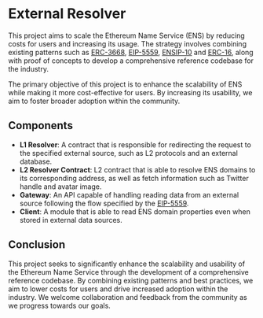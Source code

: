 # External Resolver

This project aims to scale the Ethereum Name Service (ENS) by reducing costs for users and increasing its usage. The strategy involves combining existing patterns such as [ERC-3668](https://eips.ethereum.org/EIPS/eip-3668), [EIP-5559](https://eips.ethereum.org/EIPS/eip-5559), [ENSIP-10](https://docs.ens.domains/ensip/10) and [ERC-16](https://docs.ens.domains/ensip/16), along with proof of concepts to develop a comprehensive reference codebase for the industry.

The primary objective of this project is to enhance the scalability of ENS while making it more cost-effective for users. By increasing its usability, we aim to foster broader adoption within the community.

## Components

* **L1 Resolver**: A contract that is responsible for redirecting the request to the specified external source, such as L2 protocols and an external database.
* **L2 Resolver Contract**: L2 contract that is able to resolve ENS domains to its corresponding address, as well as fetch information such as Twitter handle and avatar image.
* **Gateway**: An API capable of handling reading data from an external source following the flow specified by the [EIP-5559](https://eips.ethereum.org/EIPS/eip-5559).
* **Client**: A module that is able to read ENS domain properties even when stored in external data sources.

## Conclusion

This project seeks to significantly enhance the scalability and usability of the Ethereum Name Service through the development of a comprehensive reference codebase. By combining existing patterns and best practices, we aim to lower costs for users and drive increased adoption within the industry. We welcome collaboration and feedback from the community as we progress towards our goals.
